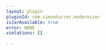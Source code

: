 ```yaml
---
layout: plugin
pluginId: com.simonharrer.modernizer
isJarAvailable: true
error: NONE
violations: []

---
```

